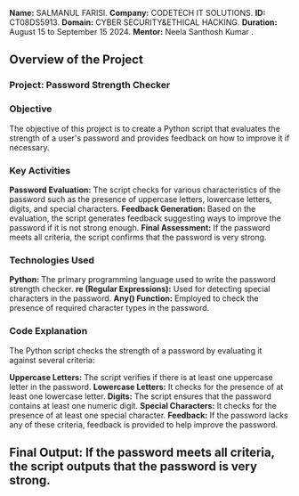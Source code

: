 **Name:** SALMANUL FARISI.
**Company:** CODETECH IT SOLUTIONS.
**ID:** CT08DS5913.
**Domain:** CYBER SECURITY&ETHICAL HACKING.
**Duration:** August 15 to September 15 2024.
**Mentor:** Neela Santhosh Kumar .


## Overview of the Project

### Project: Password Strength Checker

###  Objective
The objective of this project is to create a Python script that evaluates the strength of a user's password and provides feedback on how to improve it if necessary.

### Key Activities
**Password Evaluation:** The script checks for various characteristics of the password such as the presence of uppercase letters, lowercase letters, digits, and special characters.
**Feedback Generation:** Based on the evaluation, the script generates feedback suggesting ways to improve the password if it is not strong enough.
**Final Assessment:** If the password meets all criteria, the script confirms that the password is very strong.


### Technologies Used
**Python:** The primary programming language used to write the password strength checker.
**re (Regular Expressions):** Used for detecting special characters in the password.
**Any() Function:** Employed to check the presence of required character types in the password.

### Code Explanation
The Python script checks the strength of a password by evaluating it against several criteria:

**Uppercase Letters:** The script verifies if there is at least one uppercase letter in the password.
**Lowercase Letters:** It checks for the presence of at least one lowercase letter.
**Digits:** The script ensures that the password contains at least one numeric digit.
**Special Characters:** It checks for the presence of at least one special character.
**Feedback:** If the password lacks any of these criteria, feedback is provided to help improve the password.

## Final Output: If the password meets all criteria, the script outputs that the password is very strong.
